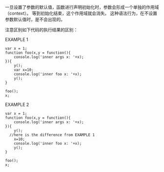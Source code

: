 一旦设置了参数的默认值，函数进行声明初始化时，参数会形成一个单独的作用域（context）。
等到初始化结束，这个作用域就会消失。
这种语法行为，在不设置参数默认值时，是不会出现的。

注意区别如下代码的执行结果的区别：

EXAMPLE 1
```
var x = 1;
function foo(x,y = function(){
	console.log('inner args x: '+x);
}){
	y();
	var x=10;
	console.log('inner foo x: '+x);
	y();
}

foo();
x;
```
EXAMPLE 2
```
var x = 1;
function foo(x,y = function(){
	console.log('inner args x: '+x);
}){
	y();
  //here is the difference from EXAMPLE 1
	x=10;
	console.log('inner foo x: '+x);
	y();
}

foo();
x;
```
